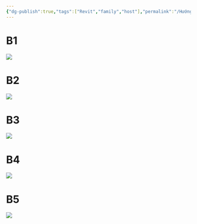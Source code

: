 ```yaml
---
{"dg-publish":true,"tags":["Revit","family","host"],"permalink":"/Hướng dẫn các phần mềm/Revit/Family/Chuyển FAMILY từ có host sang k host/","dgPassFrontmatter":true,"noteIcon":"2","created":"2023-12-07T15:06:28.560+07:00","updated":"2023-12-27T10:35:02.525+07:00"}
---
```



# B1
![](https://i.imgur.com/f3eGaZV.png)
# B2
![](https://i.imgur.com/78vkjDZ.png)
# B3
![](https://i.imgur.com/txdSgcl.jpg)
# B4
![](https://i.imgur.com/6AdZBgi.jpg)
# B5
![](https://i.imgur.com/0xvavS6.png)

